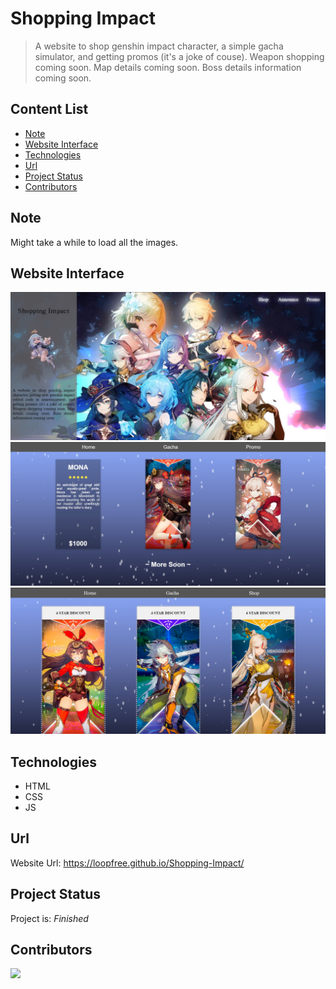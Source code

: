 # Shopping Impact
> A website to shop genshin impact character, a simple gacha simulator, and getting promos (it's a joke of couse). Weapon shopping coming soon. Map details coming soon. Boss details information coming soon.

## Content List
* [Note](#note)
* [Website Interface](#website-interface)
* [Technologies](#technologies)
* [Url](#url)
* [Project Status](#project-status)
* [Contributors](#contributors)

## Note
Might take a while to load all the images.

## Website Interface
![index](./img/main.jpg)
![shop](./img/shop.jpg)
![promo](./img/promo.jpg)

## Technologies
* HTML
* CSS
* JS

## Url
Website Url: https://loopfree.github.io/Shopping-Impact/

## Project Status
Project is: _Finished_

## Contributors

<a href="https://github.com/loopfree/Shopping-Impact/graphs/contributors">
  <img src="https://contrib.rocks/image?repo=loopfree/Shopping-Impact" />
</a>
